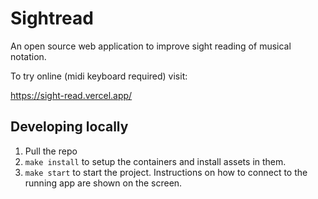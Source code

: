 # Sightread

An open source web application to improve sight reading of musical notation.

To try online (midi keyboard required) visit:

https://sight-read.vercel.app/

## Developing locally

1. Pull the repo
2. `make install` to setup the containers and install assets in them.
3. `make start` to start the project. Instructions on how to connect to the running app are shown on the screen.